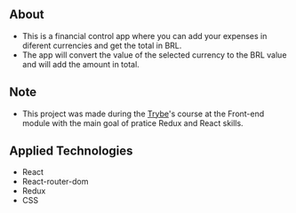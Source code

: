 ## About
- This is a financial control app where you can add your expenses in diferent currencies and get the total in BRL.
- The app will convert the value of the selected currency to the BRL value and will add the amount in total.

## Note
- This project was made during the [Trybe](https://www.betrybe.com/)'s course at the Front-end module with the main goal of pratice Redux and React skills.

## Applied Technologies
- React
- React-router-dom
- Redux
- CSS